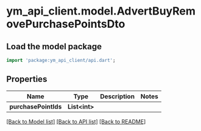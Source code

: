 # ym_api_client.model.AdvertBuyRemovePurchasePointsDto

## Load the model package
```dart
import 'package:ym_api_client/api.dart';
```

## Properties
Name | Type | Description | Notes
------------ | ------------- | ------------- | -------------
**purchasePointIds** | **List&lt;int&gt;** |  | 

[[Back to Model list]](../README.md#documentation-for-models) [[Back to API list]](../README.md#documentation-for-api-endpoints) [[Back to README]](../README.md)


